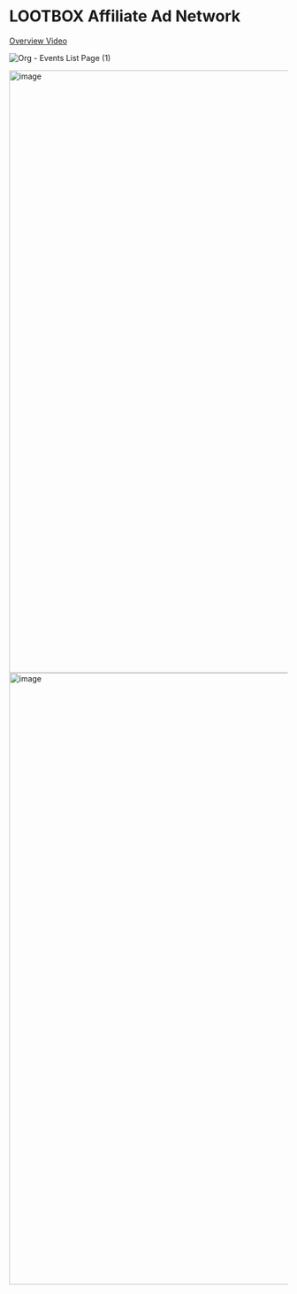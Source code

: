 # LOOTBOX Affiliate Ad Network

[Overview Video](https://drive.google.com/file/d/1kM8IeodBU4TMKoZrt4kHuFSqAzBcJmFO/view?usp=sharing)

![Org - Events List Page (1)](https://user-images.githubusercontent.com/96885027/190831532-a9b71ba4-0dcf-4df0-821e-14a78a5c4a30.png)

<img width="1089" alt="image" src="https://user-images.githubusercontent.com/96885027/235134788-ea3ac084-3aa1-496b-bbbb-44d6fa4e6fb2.png">

<img width="1106" alt="image" src="https://user-images.githubusercontent.com/96885027/235134912-89659dc5-11b3-4d5a-8bc7-03cd32755c1e.png">
